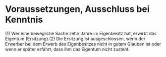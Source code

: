 # Voraussetzungen, Ausschluss bei Kenntnis

(1) Wer eine bewegliche Sache zehn Jahre im Eigenbesitz hat, erwirbt das Eigentum (Ersitzung).(2) Die Ersitzung ist ausgeschlossen, wenn der Erwerber bei dem Erwerb des Eigenbesitzes nicht in gutem Glauben ist oder wenn er später erfährt, dass ihm das Eigentum nicht zusteht. 


